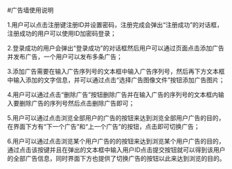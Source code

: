 #广告墙使用说明

1.用户可以点击注册键注册ID并设置密码，注册完成会弹出“注册成功”的对话框，注册成功的用户可以使用ID加密码登录；

2.登录成功的用户会弹出“登录成功”的对话框然后用户可以通过页面点击添加广告并发布广告，一个用户可以发布多条广告；

3.添加广告需要在输入广告序列号的文本框中输入广告序列号，然后再下方文本框中输入添加的文字信息，并可以通过点击“选择广告图像文件”按钮添加广告图片；

4.用户可以通过点击“删除广告”按钮删除广告并在输入广告的序列号的文本框内输入要删除广告的序列号然后点击删除广告即可；

5.用户可以通过点击浏览全部用户的广告的按钮来达到浏览全部用户广告的目的，在界面下方有“下一个广告”和“上一个广告”的按钮，点击即可切换广告；

6.用户可以通过点击浏览某个用户广告的的按钮来达到浏览某个用户广告的目的，通过点击该按键并且在弹出的文本框中输入用户ID点击提交按钮就可以得到该用户的全部广告信息，同时界面下方也提供了切换广告的按钮以此来达到浏览的目的。
